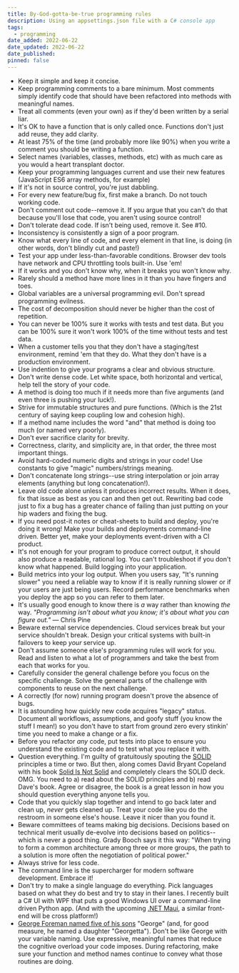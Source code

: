 ```yaml
---
title: By-God-gotta-be-true programming rules
description: Using an appsettings.json file with a C# console app
tags:
  - programming
date_added: 2022-06-22
date_updated: 2022-06-22
date_published: 
pinned: false
---
```


<div class="spaced-bullet-list"></div>

- Keep it simple and keep it concise.
- Keep programming comments to a bare minimum. Most comments simply identify code that should have been refactored into methods with meaningful names.
- Treat all comments (even your own) as if they'd been written by a serial liar.
- It's OK to have a function that is only called once. Functions don't just add reuse, they add clarity.
- At least 75% of the time (and probably more like 90%) when you write a comment you should be writing a function.
- Select names (variables, classes, methods, etc) with as much care as you would a heart transplant doctor.
- Keep your programming languages current and use their new features (JavaScript ES6 array methods, for example)
- If it's not in source control, you're just dabbling.
- For every new feature/bug fix, first make a branch. Do not touch working code.
- Don't comment out code--remove it. If you argue that you can't do that because you'll lose that code, you aren't using source control!
- Don't tolerate dead code. If isn't being used, remove it. See #10.
- Inconsistency is consistently a sign of a poor program.
- Know what every line of code, and every element in that line, is doing (in other words, don't blindly cut and paste!)
- Test your app under less-than-favorable conditions. Browser dev tools have network and CPU throttling tools built-in. Use 'em!
- If it works and you don't know why, when it breaks you won't know why.
- Rarely should a method have more lines in it than you have fingers and toes.
- Global variables are a universal programming evil. Don't spread programming evilness.
- The cost of decomposition should never be higher than the cost of repetition.
- You can never be 100% sure it works with tests and test data. But you can be 100% sure it won't work 100% of the time without tests and test data.
- When a customer tells you that they don't have a staging/test environment, remind 'em that they do. What they don't have is a production environment.
- Use indention to give your programs a clear and obvious structure.
- Don't write dense code. Let white space, both horizontal and vertical, help tell the story of your code.
- A method is doing too much if it needs more than five arguments (and even three is pushing your luck!).
- Strive for immutable structures and pure functions. (Which is the 21st century of saying keep coupling low and cohesion high).
- If a method name includes the word "and" that method is doing too much (or named very poorly).
- Don't ever sacrifice clarity for brevity.
- Correctness, clarity, and simplicity are, in that order, the three most important things.
- Avoid hard-coded numeric digits and strings in your code! Use constants to give "magic" numbers/strings meaning.
- Don't concatenate long strings--use string interpolation or join array elements (anything but long concatenation!).
- Leave old code alone unless it produces incorrect results. When it does, fix that issue as best as you can and then get out. Rewriting bad code just to fix a bug has a greater chance of failing than just putting on your hip waders and fixing the bug.
- If you need post-it notes or cheat-sheets to build and deploy, you're doing it wrong! Make your builds and deployments command-line driven. Better yet, make your deployments event-driven with a CI product.
- It's not enough for your program to produce correct output, it should also produce a readable, rational log. You can't troubleshoot if you don't know what happened. Build logging into your application.
- Build metrics into your log output. When you users say, "It's running slower" you need a reliable way to know if it is really running slower or if your users are just being users. Record performance benchmarks when you deploy the app so you can refer to them later.
- It's usually good enough to know there is _a_ way rather than knowing _the_ way. _"Programming isn't about what you know; it's about what you can figure out."_ — Chris Pine
- Beware external service dependencies. Cloud services break but your service shouldn't break. Design your critical systems with built-in failovers to keep _your_ service up.
- Don't assume someone else's programming rules will work for you. Read and listen to what a lot of programmers and take the best from each that works for you.
- Carefully consider the general challenge before you focus on the specific challenge. Solve the general parts of the challenge with components to reuse on the next challenge.
- A correctly (for now) running program doesn't prove the absence of bugs.
- It is astounding how quickly new code acquires "legacy" status. Document all workflows, assumptions, and goofy stuff (you know the stuff I mean!) so you don't have to start from ground zero every stinkin' time you need to make a change or a fix.
- Before you refactor _any_ code, put tests into place to ensure you understand the existing code and to test what you replace it with.
- Question everything. I'm guilty of gratuitously spouting the [SOLID](https://en.wikipedia.org/wiki/SOLID) principles a time or two. But then, along comes David Bryant Copeland with his book [Solid Is Not Solid](https://solid-is-not-solid.com/) and completely clears the SOLID deck. OMG. You need to a) read about the SOLID principles and b) read Dave's book. Agree or disagree, the book is a great lesson in how you should question everything anyone tells you.
- Code that you quickly slap together and intend to go back later and clean up, _never_ gets cleaned up. Treat your code like you do the restroom in someone else's house. Leave it nicer than you found it.
- Beware committees of teams making big decisions. Decisions based on technical merit usually de-evolve into decisions based on politics--which is never a good thing. Grady Booch says it this way: "When trying to form a common architecture among three or more groups, the path to a solution is more often the negotiation of political power."
- Always strive for less code.
- The command line is the supercharger for modern software development. Embrace it!
- Don't try to make a single language do everything. Pick languages based on what they do best and try to stay in their lanes. I recently built a C# UI with WPF that puts a good Windows UI over a command-line driven Python app. (And with the upcoming [.NET Maui](https://docs.microsoft.com/en-us/dotnet/maui/what-is-maui), a similar front-end will be cross platform!)
- [George Foreman named five of his sons](https://www.geeksforgeeks.org/george-foreman-kids/) "George" (and, for good measure, he named a daughter  "Georgetta"). Don't be like George with your variable naming. Use expressive, meaningful names that reduce the cognitive overload your code imposes. During refactoring, make sure your function and method names continue to convey what those routines are doing. 




